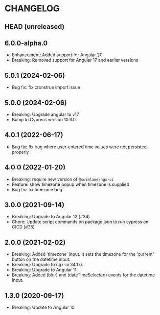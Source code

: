 # CHANGELOG

## HEAD (unreleased)

## 6.0.0-alpha.0

- Enhancement: Added support for Angular 20
- Breaking: Removed support for Angular 17 and earlier versions

## 5.0.1 (2024-02-06)

- Bug fix: fix cronstrue import issue

## 5.0.0 (2024-02-06)

- Breaking: Upgrade angular to v17
- Bump to Cypress version 10.6.0

## 4.0.1 (2022-06-17)

- Bug fix: fix bug where user-entered time values were not persisted properly

## 4.0.0 (2022-01-20)

- Breaking: require new version of `@swimlane/ngx-ui`
- Feature: show timezone popup when timezone is supplied
- Bug fix: fix timezone bug

## 3.0.0 (2021-09-14)

- Breaking: Upgrade to Angular 12 (#34)
- Chore: Update script commands on package json to run cypress on CICD (#35)

## 2.0.0 (2021-02-02)

- Breaking: Added 'timezone' input. It sets the timezone for the 'current' button on the datetime input.
- Breaking: Upgrade to ngx-ui 34.1.0.
- Breaking: Upgrade to Angular 11.
- Breaking: Added (blur) and (dateTimeSelected) events for the datetime input.

## 1.3.0 (2020-09-17)

- Breaking: Update to Angular 10
